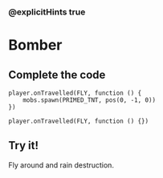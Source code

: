 ### @explicitHints true

# Bomber

## Complete the code

```blocks
player.onTravelled(FLY, function () {
    mobs.spawn(PRIMED_TNT, pos(0, -1, 0))
})

```

```template
player.onTravelled(FLY, function () {})
```

## Try it!

Fly around and rain destruction.